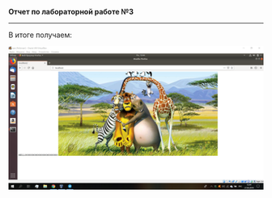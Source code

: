 **Отчет по лабораторной работе №3**
***
В итоге получаем:

![skrin](https://raw.githubusercontent.com/shaman7296/git/master/lab3/image/skrin.jpg)
